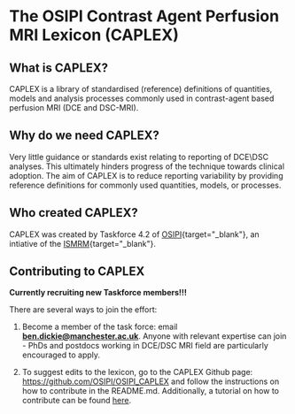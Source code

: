 # The OSIPI Contrast Agent Perfusion MRI Lexicon (CAPLEX)

## What is CAPLEX?
CAPLEX is a library of standardised (reference) definitions of quantities, models and analysis processes commonly used in contrast-agent based perfusion MRI (DCE and DSC-MRI). 

## Why do we need CAPLEX?
Very little guidance or standards exist relating to reporting of DCE\DSC analyses. This ultimately hinders progress of the technique towards clinical adoption. The aim of CAPLEX is to reduce reporting variability by providing reference definitions for commonly used quantities, models, or processes.

## Who created CAPLEX?
CAPLEX was created by Taskforce 4.2 of [OSIPI](https://osipi.github.io/index.html){target="_blank"}, an intiative of the [ISMRM](https://www.ismrm.org/){target="_blank"}. 

## Contributing to CAPLEX
**Currently recruiting new Taskforce members!!!**

There are several ways to join the effort:

1. Become a member of the task force: email **ben.dickie@manchester.ac.uk**. Anyone with relevant expertise can join - PhDs and postdocs working in DCE/DSC MRI field are particularly encouraged to apply.

2. To suggest edits to the lexicon, go to the CAPLEX Github page: https://github.com/OSIPI/OSIPI_CAPLEX and follow the instructions on how to contribute in the README.md. Additionally, a tutorial on how to contribute can be found [here](contributionTutorial.md).
